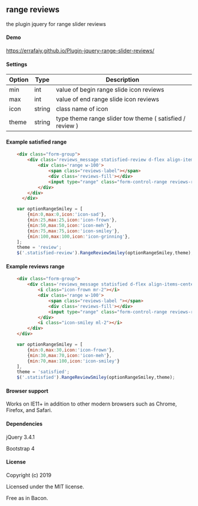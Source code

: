 range reviews
-------

the plugin jquery for range slider reviews

#### Demo 

https://errafaiy.github.io/Plugin-jquery-range-slider-reviews/

#### Settings

Option | Type |  Description
------ | ---- |  -----------
min    | int  |  value of begin range slide icon reviews
max    | int  |  value of end range slide icon reviews
icon   | string |  class name of icon 
theme  | string | type theme range slider tow theme ( satisfied / review )

#### Example satisfied range

```html
    <div class="form-group">
        <div class='reviews_message statisfied-review d-flex align-items-center'>
            <div class='range w-100'>
                <span class="reviews-label"></span>
                <div class='reviews-fill'></div>
                <input type="range" class="form-control-range reviews-range" min="0" max="100" step="1" value="50">
            </div>
        </div>
      </div> 
```
```javascript
    var optionRangeSmiley = [
        {min:0,max:0,icon:'icon-sad'},
        {min:25,max:25,icon:'icon-frown'},
        {min:50,max:50,icon:'icon-meh'},
        {min:75,max:75,icon:'icon-smiley'},
        {min:100,max:100,icon:'icon-grinning'},
    ];
    theme = 'review';
    $('.statisfied-review').RangeReviewSmiley(optionRangeSmiley,theme);
``` 

#### Example reviews range

```html
    <div class="form-group">
        <div class='reviews_message statisfied d-flex align-items-center'>
            <i class="icon-frown mr-2"></i>
            <div class='range w-100'>
                <span class="reviews-label "></span>
                <div class='reviews-fill'></div>
                <input type="range" class="form-control-range reviews-range" min="0" max="100" step="1" value="50">
            </div>
            <i class="icon-smiley ml-2"></i>
        </div>
    </div>  
```
```javascript
    var optionRangeSmiley = [
        {min:0,max:30,icon:'icon-frown'},
        {min:30,max:70,icon:'icon-meh'},
        {min:70,max:100,icon:'icon-smiley'}
    ],
    theme = 'satisfied';
    $('.statisfied').RangeReviewSmiley(optionRangeSmiley,theme);
``` 

####  Browser support
 Works on IE11+ in addition to other modern browsers such as Chrome, Firefox, and Safari.

####  Dependencies
jQuery 3.4.1

Bootstrap 4

####  License
Copyright (c) 2019 

Licensed under the MIT license.

Free as in Bacon.